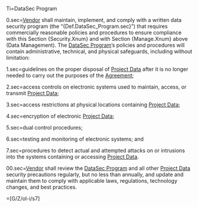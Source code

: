 Ti=DataSec Program

0.sec=<a href='#Def.Vendor.sec' class='definedterm'>Vendor</a> shall maintain, implement, and comply with a written data security program (the “{Def.DataSec_Program.sec}”) that requires commercially reasonable policies and procedures to ensure compliance with this Section {Security.Xnum} and with Section {Manage.Xnum} above (Data Management). The <a href='#Def.DataSec_Program.sec' class='definedterm'>DataSec Program</a>’s policies and procedures will contain administrative, technical, and physical safeguards, including without limitation:

1.sec=guidelines on the proper disposal of <a href='#Def.Project_Data.sec' class='definedterm'>Project Data</a> after it is no longer needed to carry out the purposes of the <a href='#Def.Agreement.sec' class='definedterm'>Agreement</a>;

2.sec=access controls on electronic systems used to maintain, access, or transmit <a href='#Def.Project_Data.sec' class='definedterm'>Project Data</a>;

3.sec=access restrictions at physical locations containing <a href='#Def.Project_Data.sec' class='definedterm'>Project Data</a>;

4.sec=encryption of electronic <a href='#Def.Project_Data.sec' class='definedterm'>Project Data</a>;

5.sec=dual control procedures;

6.sec=testing and monitoring of electronic systems; and

7.sec=procedures to detect actual and attempted attacks on or intrusions into the systems containing or accessing <a href='#Def.Project_Data.sec' class='definedterm'>Project Data</a>.

00.sec=<a href='#Def.Vendor.sec' class='definedterm'>Vendor</a> shall review the <a href='#Def.DataSec_Program.sec' class='definedterm'>DataSec Program</a> and all other <a href='#Def.Project_Data.sec' class='definedterm'>Project Data</a> security precautions regularly, but no less than annually, and update and maintain them to comply with applicable laws, regulations, technology changes, and best practices.

=[G/Z/ol-i/s7]
